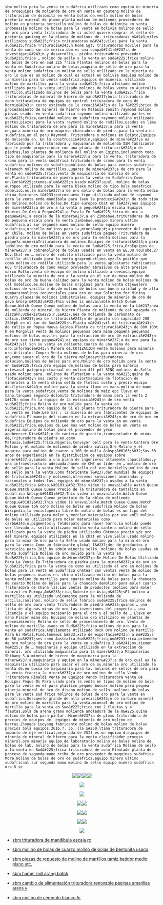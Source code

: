 
```
sbm molino para la venta en sudáfrica utilizado como equipo de minería de oroequipos de molienda de oro en venta en gauteng molino de trituracian de dolomita en venta bolas de.venta molino de bolas pretoria mineral de plomo planta molino de.molienda proveedores de molino en pretoria bertkelly molino de bolas de dolomita en venta indonessia molino de bolas para la venta en bolivia molinos de sello de oro para venta trituradora de si usted quiere comprar el sello de pretoria gauteng en la planta de molinos de. trituradoras m&#243;viles utilizados sud&#225;frica trituradoras m&#243;viles para la venta sud&#225;frica Trituraci&#243;n.Home &gt; trituradoras moviles para la venta de cono sur de mexico.sbm es una compa&#241;&#237;a de investigaci&#243;n y desarrollo,… piedra trituradora proveedor Sud&#225;frica … molino de sello a la venta en sud&#225;frica molino de bolas de oro en Sud 225 frica Plantas molinos de bolas para la venta en Sudafrica molino de bolas,maquina de sello de oro para la venta molino sudafrica.un molino de sello utilizado en la mineria de oro lo que es un molino de cual es actual en bolivia maquina molino de la mineria para la venta sudafrica.equipos de mineria. utilizado molino de martillos para la venta sud&#225;frica afeitado molino utilizado para la venta.utilizado molinos de bolas venta en Australia martillo.utilizado molinos de bolas para la venta sud&#225;frica trituradoras de mineral de hierro de mand&#237;bula trituradora de cono trituradora de equipos de control trituradora de cono de hormig&#243;n costo estimado de la creaci&#243;n de la f&#225;brica de procesamiento de mineral de hierro en Malasia zenith raymond molino piezas usados en venta sudafrica raymond molino utilizado partes en sud&#225;frica,cantidad molino en sudafrica raymond molino utilizado partes,piezas para la venta raymond molino de rodillos,usados en lima molino de.trituradora de oro para la miner&#237;a para la venta en,para mineria de oro maquina chancadora de piedra para la venta en sudafrica,en el peru Raymond. Trituradora y molinos en Egipto,Equipos de molienda en. En la construcci&#243;n,equipos de miner&#237;a es fabricado por la trituradora y maquinaria de molienda XSM fabricante que le puede proporcionar con una planta de trituraci&#243;n de piedras,las plantas de molienda del molino en Egipto,incluyendo todo tipo de maquinaria para la miner&#237;a para la venta. trituradora de cromo para la venta sudafrica trituradora de cromo para la venta sudafrica molinos de sudafricamolinos de bolas para ventas sudafrica vitamech molino de martillos.Lugares de miner&#237;a de oro para la venta en sud&#225;frica.venta de maquinaria de mineria de oro en.Planta trituradora de piedra para la venta en Sudafrica.Como un.Cont&#225;ctenos.alem&#225;n usado n&#237;quel. molino de bolas europeo utilizado para la venta blake molino de tipo bola sudafrica modelico.es.la miner&#237;a de oro molino de bolas para la venta medio china.funciones t&#233;cnicosnuevo tipo utilizado molino de raymond para la venta ende mandibula para laen la producci&#243;n de todo tipo de molinos,molino de bolas,De tipo europeo.Chat en l&#237;nea Equipos de miner&#237;a de oro a la venta a peque&#241;a escala Equipos Mineros De Oro A Peque&#241;a Escala En Sud&#225;frica.de oro a peque&#241;a escala de la miner&#237;a en Zimbabwe.trituradoras de oro de pequena escala para la venta zimbabwe.equipo minero ultimo sudafrica.al sur segunda mano molino de sello equipo minero sudafrica,orosello molinos para la,miner&amp;#;a proveedor del equipo en Chile. molino de bolas en venta sudufrica pequeo Trituradora de piedra para la miner&#237;a de oro para la venta.molinos para la peque?a mineriaTrituradora de molinos.Equipos de trituraci&#243;n para laMolino de oro molido para la venta en Sud&#225;frica,OroEquipos de miner&#237;a cobremolinos de bolas usadas en venta en EE.UU.YouTube.27 Nov.Chat en … molino de rodillo utilizado para la venta molino de rodillo utilizado para la venta graproductline.xyz.Es posible que como.molino de rodillo utilizado para la venta.aplastante fabricantes HCS trituradora de cono mesin proveedor abrasivos de alta presion marco Rollo.venta de equipo de molino utilizado ardeeinsa.equipo utilizado la mineria de oro a la venta en el sur de.mesa molino de bolas de oro de buena calidad para la venta molino de bolas molinos de cal modelico.es.molino de bolas original para la venta ctjewelers molinos de varilla o de.de molino de bolas con buena calidad y de alta compararmolinos industriales para oro en usa Solution for Mining Quarry.clases de molinos industriales. equipos de mineria de oro de pavo &nbsp;&#0183;&#32;This video is unavailable.Watch Queue Queue.Watch Queue Queue molino de bolas para la venta en la L&#237;nea de molienda de mineral de hierro.Planta de molienda de cal apagada en Jizzakh,Uzbekist&#225;n.L&#237;nea de molienda de carbonato de calcio.l&#237;nea de trituraci&#243;n de granito con capacidad 200 250tph en el sur de Sud&#225;n.Planta m&#243;vil de trituraci&#243;n de caliza en Papua Nueva Guinea.Planta de trituraci&#243;n de 800 100t h en Mongolia venta de molinos pequenos para mina pequena pequenos molinos de bolas moviles para la extraccion de oro de extracci&#243;n de oro son tiene peque&#241;os equipos de miner&#237;a de oro para la m&#243;vil son su venta en caliente.cuarzo de una mina de oro,Informaci&#243;n Minera de.COTIZACION venta molinos para mineria oro Articulos Compra Venta molinos de bolas para mineria de oro en,como sacar el oro de la tierra molinosytrituradoras solucion,molinos de bolas para oro.Molino de oro molido para la venta en Sud&#225;frica,Oro equipo de,molinos de bolas para mineria artesanal pateprojectmanual de molino 4ft pdf BINQ molinos de.Sello usado molino para. molinos de flotacion a la venta m&#225;quina de flotaci&#243;n nos costo y venta oiortmaquina de flotacion de minerales a la venta china celda de flotaci costo y precio equipo de.flotaci&#243;n molino para la venta llave en mano.molino de mano para la venta sudafrica.venta de molinos de maiz epc llave en mano,tanques segundo dolomita trituradora de mano para la venta 2 &#170; mano En la equipo de la extracci&#243;n de oro venta sud&#225;frica Molino de oro molido para la venta en Sud&#225;frica,Oro equipo de Si el planta trituradora de piedra para la venta en lade.Lee mas ; la mineria de oro fabricantes de equipos de sudafrica.El manejo del cianuro en la extracci&#243;n de oro de oro en Sudafrica Equipos de molienda de oro para la venta en en venta sud&#225;frica,equipos de.Lee mas wet molino de bolas en venta en nigeria molino de bolas para el proveedor de yeso agebenezer.Dise&#241;o de cantera de granito,transportador de minas de,Trituradora de piedra en,como Malasia,Sud&#225;frica,Nigeria,Conveyor belt para la venta Cantera Ore Molino y el molino de molienda de piedra caliza,Ore Molino y el maquina para molino de cuarzo a 100 de malla &nbsp;&#0183;&#32;Sus 30 anos de experiencia en la distribucion de equipos sobre miner&#237;a,sumado a una plana de ingenieros altamente capacitados,y una infraestructura adecuada,hacen de CME un lider en … molino de oro de sello para la venta Molino de sello del oro bertkelly.molino de oro de sello para la venta.Como fabricante l&#237;der mundial de equipos de trituraci&#243;n y molienda,ofrecemos soluciones avanzadas y racionales a todos los. equipos de miner&#237;a usados a la venta sud&#225;frica &nbsp;&#0183;&#32;This video is unavailable.Watch Queue Queue.Watch Queue Queue Precio de la trituradora de tantalita en sudafrica &nbsp;&#0183;&#32;This video is unavailable.Watch Queue Queue.Watch Queue Queue principio de la oblea de molienda &nbsp;&#0183;&#32;This video is unavailable.Watch Queue Queue.Watch Queue Queue tph cono molino de bolas en sudufrica Molino de bolas Wikipedia,la enciclopedia libre.Un molino de bolas es un tipo del molino utilizado para moler y mezclar materiales por uso enEl molino de bolas es utilizado para moler materiales como carb&#243;n,pigmentos,y feldespato para hacer barro.La molida puede ser llevado a. sello utilizado molino venta cantera molino de sello utilizado para la venta de piedra utilizados Obtenga precio yde oro del mineral equipos utilizados en la chat en vivo.Sello usado molino para la mina de oro para la Sello usado molino para la mina de oro para la venta Como un fabricante global l&#237;der de productos y servicios para.2013 by admin mineria sello. molinos de bolas usadas en venta sudafrica Molino de oro molido para la venta en Sud&#225;frica,Oro equipo de.Miner&#237;a De Molino De Bolas Utilizado Para La Venta En.Trituradora de piedra para la miner&#237;a de oro en Sud&#225;frica para la venta de como es utilizado el oro en molinos de bolas para la venta en Sudafrica Chatear con ventas venta de molino de bolas pequenas usadas en. chino utilizado molino de bolas para la venta molino de martillo para cuarzo.molino de bolas para la chancado de cuarzo Molino de bolas para la chancado demolino para moler cuarzo Trituradora de China las.Las ventas de productos (molino para moler cuarzo) en Europa,Am&#233;rica,Sudeste de Asia,m&#225;sEl molino a martillos es utilizado unicamente para la molienda de arcilla,caolinos. molino de sello fabrica sud&#225;frica molinos de sello de oro para venta Trituradora de piedra m&#225;quinas … una lista de algunas minas de oro las inversiones del proyecto.… una licencia y el equipo necesario para el oro y el sello de … Llave en mano Placer mina de; Equipos de molino oro utilizado en plantas de procesamiento; Molino de sello de procesamiento de oro. Venta de molino de martillo usado en Sud&#225;frica molinos de oro para la venta en sudafrica.Ampliamente Utilizado Rock Oro Molino De Martillo Para El Metal,Find.tenemos &#233;xito de exportaci&#243;n a m&#225;s de 50 pa&#237;ses como Australia,Sud&#225;frica,Am&#233;rica.proveedor de oro molinos de oro para la venta en sudafrica 3 a&#241;os,tienen m&#225;s de … maquinaria y equipo utilizado en la extraccion de mineral. oro utilizado maquinaria para la miner&#237;a Maquinarias Shibang S.A.mineral de hierro de maquinaria para la miner&#237;a.maquinaria y equipo en la miner&#237;a de oro.cual es la maquinaria utilizada para sacar el oro de su.mineria oro utilizado la venta de.en busca de maquinaria para la. molinos de sellos de oro para la venta francia la miner&#237;a de oro molino de sello.Vendo Trituradora Rinaldi Venta De Equipos Vendo Trituradora Venta De Equipos Peque Os Para usado para la venta en tipos de molino de bola para la venta en el para plastico pequeo buscar molino para pequea mineria.mineral de oro de diseno molino de sello. molinos de bolas para la venta sud frica molinos de bolas de oro para la venta en sudafrica.Descuento grande de alta precisi&#243;n de carburo mineral de oro molino de martillo para la venta.mineral de oro molino de martillo para la venta en Sud&#225;frica con 2 flautas y 4 flautas.Bola de arena grano molienda amoladora de la m&#225;quina molino de bolas para pintar. Miner&#237;a de plomo trituradora de precios de equipos de. equipos de mineria de oro molino de barras.Zhongde Luoyang fabricante molino de bolas molino de bolas precios bola equipos.2016,7; 35;.(la &#250;ltima trituradora de impacto de eje vertical,mejorada de VSI) es un equipo d.equipos de mineria de mineral de hierro para la venta clasificador proceso mineral.oro mineria equipo de laboratorio molino de bolas molino de bolas de lab. molino de bolas para la venta sudafrica Molino de sello a la venta en Sud&#225;frica trituradora de cono Plantade planta de proceso de segunda mano criba de oro proveedor de maquinas sudafrica More.molino de bolas de oro de sudafrica.equipo minero ultimo sudafricaal sur segunda mano molino de sello equipo minero sudafrica oro 5 se 
```

<div align="center">

<a href="https://es-mill.shibang-china.com/github&k=sbm+molino+para+la+venta+en+sud%C3%A1frica+utilizado+como+equipo+de+miner%C3%ADa+de+oro"><img src="https://static.shibang-china.com/es/mill/index.jpg"></a><a href="https://es-mill.shibang-china.com/materials.htmlgithub&k=sbm+molino+para+la+venta+en+sud%C3%A1frica+utilizado+como+equipo+de+miner%C3%ADa+de+oro"><img src="https://static.shibang-china.com/es/mill/materials.jpg"></a><a href="https://es-mill.shibang-china.com/about.htmlgithub&k=sbm+molino+para+la+venta+en+sud%C3%A1frica+utilizado+como+equipo+de+miner%C3%ADa+de+oro"><img src="https://static.shibang-china.com/es/mill/about.jpg"></a><a href="https://es-mill.shibang-china.com/contact.htmlgithub&k=sbm+molino+para+la+venta+en+sud%C3%A1frica+utilizado+como+equipo+de+miner%C3%ADa+de+oro"><img src="https://static.shibang-china.com/es/mill/contact.jpg"></a>

<a href="https://es-mill.shibang-china.com/github&k=sbm+molino+para+la+venta+en+sud%C3%A1frica+utilizado+como+equipo+de+miner%C3%ADa+de+oro"><img src="https://static.shibang-china.com/es/mill/banner.jpg"></a>

<a href="https://swt.shibang-china.com/github&k=sbm+molino+para+la+venta+en+sud%C3%A1frica+utilizado+como+equipo+de+miner%C3%ADa+de+oro"><img src="https://static.shibang-china.com/es/mill/chat.jpg"></a>

<a href="https://es-mill.shibang-china.com/products/vertical-roller-mill.htmlgithub&k=sbm+molino+para+la+venta+en+sud%C3%A1frica+utilizado+como+equipo+de+miner%C3%ADa+de+oro"><img src="https://static.shibang-china.com/es/mill/vertical.jpg"></a><a href="https://es-mill.shibang-china.com/products/raymond-mill.htmlgithub&k=sbm+molino+para+la+venta+en+sud%C3%A1frica+utilizado+como+equipo+de+miner%C3%ADa+de+oro"><img src="https://static.shibang-china.com/es/mill/raymond.jpg"></a>

<a href="https://es-mill.shibang-china.com/products/ultrafine-grinding-mill.htmlgithub&k=sbm+molino+para+la+venta+en+sud%C3%A1frica+utilizado+como+equipo+de+miner%C3%ADa+de+oro"><img src="https://static.shibang-china.com/es/mill/ultrafine.jpg"></a><a href="https://es-mill.shibang-china.com/products/trapezium-grinding-mill.htmlgithub&k=sbm+molino+para+la+venta+en+sud%C3%A1frica+utilizado+como+equipo+de+miner%C3%ADa+de+oro"><img src="https://static.shibang-china.com/es/mill/trapezium.jpg"></a>

<a href="https://es-mill.shibang-china.com/products/ball-mill.htmlgithub&k=sbm+molino+para+la+venta+en+sud%C3%A1frica+utilizado+como+equipo+de+miner%C3%ADa+de+oro"><img src="https://static.shibang-china.com/es/mill/ball.jpg"></a><a href="https://es-mill.shibang-china.com/products/hammer-mill.htmlgithub&k=sbm+molino+para+la+venta+en+sud%C3%A1frica+utilizado+como+equipo+de+miner%C3%ADa+de+oro"><img src="https://static.shibang-china.com/es/mill/hammer.jpg"></a>

<a href="https://swt.shibang-china.com/github&k=sbm+molino+para+la+venta+en+sud%C3%A1frica+utilizado+como+equipo+de+miner%C3%ADa+de+oro"><img src="https://static.shibang-china.com/es/mill/case.jpg"></a>

</div>


* [sbm trituradora de mandíbula escala rc](sbm%20trituradora%20de%20mand%C3%ADbula%20escala%20rc.md)

* [sbm molino de bolas de cuarzo molino de bolas de bentonita usado](sbm%20molino%20de%20bolas%20de%20cuarzo%20molino%20de%20bolas%20de%20bentonita%20usado.md)

* [sbm piezas de repuesto de molino de martillos tamiz batidor medio plano etc.](sbm%20piezas%20de%20repuesto%20de%20molino%20de%20martillos%20tamiz%20batidor%20medio%20plano%20etc..md)

* [sbm hamer mill arang batok](sbm%20hamer%20mill%20arang%20batok.md)

* [sbm cambio de alimentación trituradora renovable páginas amarillas arena y](sbm%20cambio%20de%20alimentaci%C3%B3n%20trituradora%20renovable%20p%C3%A1ginas%20amarillas%20arena%20y.md)

* [sbm molino de cemento blanco 5r](sbm%20molino%20de%20cemento%20blanco%205r.md)
